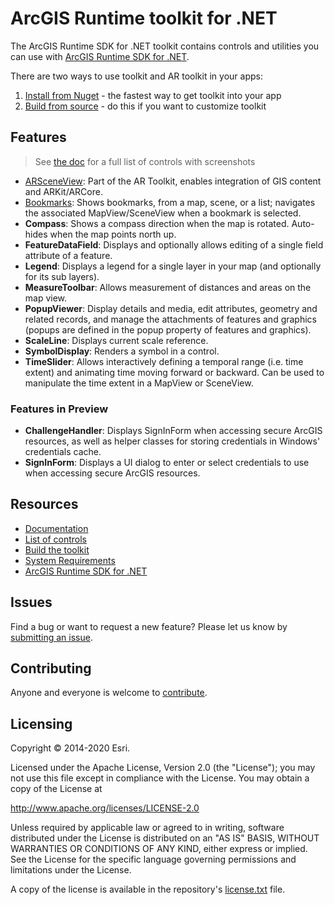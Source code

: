 # ArcGIS Runtime toolkit for .NET

The ArcGIS Runtime SDK for .NET toolkit contains controls and utilities you can use with [ArcGIS Runtime SDK for .NET](http://links.esri.com/dotnetsdk).

There are two ways to use toolkit and AR toolkit in your apps:

1. [Install from Nuget](xref:84935635-E77D-4243-90D0-8721DE8D39B8) - the fastest way to get toolkit into your app
2. [Build from source](xref:3CCE1627-57F9-4ECB-A650-6D4D2E343337) - do this if you want to customize toolkit
   
## Features

> See [the doc](xref:65F8FFAC-CD1F-4304-BDFF-423936F0B08A) for a full list of controls with screenshots

- [ARSceneView](xref:D07D974D-8587-428E-BC75-EF531108515B): Part of the AR Toolkit, enables integration of GIS content and ARKit/ARCore.
- [Bookmarks](xref:B1CCBC8A-91A2-485A-97E0-CF2B9F692B26): Shows bookmarks, from a map, scene, or a list; navigates the associated MapView/SceneView when a bookmark is selected.
- **Compass**: Shows a compass direction when the map is rotated. Auto-hides when the map points north up.
- **FeatureDataField**: Displays and optionally allows editing of a single field attribute of a feature.
- **Legend**: Displays a legend for a single layer in your map (and optionally for its sub layers).
- **MeasureToolbar**: Allows measurement of distances and areas on the map view.
- **PopupViewer**: Display details and media, edit attributes, geometry and related records, and manage the attachments of features and graphics (popups are defined in the popup property of features and graphics).
- **ScaleLine**: Displays current scale reference.
- **SymbolDisplay**: Renders a symbol in a control.
- **TimeSlider**: Allows interactively defining a temporal range (i.e. time extent) and animating time moving forward or backward.  Can be used to manipulate the time extent in a MapView or SceneView.

### Features in Preview

- **ChallengeHandler**: Displays SignInForm when accessing secure ArcGIS resources, as well as helper classes for storing credentials in Windows' credentials cache.
- **SignInForm**: Displays a UI dialog to enter or select credentials to use when accessing secure ArcGIS resources.

## Resources

- [Documentation](https://esri.github.io/arcgis-toolkit-dotnet/)
- [List of controls](xref:65F8FFAC-CD1F-4304-BDFF-423936F0B08A)
- [Build the toolkit](xref:3CCE1627-57F9-4ECB-A650-6D4D2E343337)
- [System Requirements](https://esri.github.io/arcgis-toolkit-dotnet/requirements.html)
- [ArcGIS Runtime SDK for .NET](http://esriurl/dotnetsdk)

## Issues

Find a bug or want to request a new feature? Please let us know by [submitting an issue](https://github.com/Esri/arcgis-toolkit-dotnet/issues/new).

## Contributing

Anyone and everyone is welcome to [contribute](CONTRIBUTING.md).

## Licensing

Copyright © 2014-2020 Esri.

Licensed under the Apache License, Version 2.0 (the "License");
you may not use this file except in compliance with the License.
You may obtain a copy of the License at

   http://www.apache.org/licenses/LICENSE-2.0

Unless required by applicable law or agreed to in writing, software
distributed under the License is distributed on an "AS IS" BASIS,
WITHOUT WARRANTIES OR CONDITIONS OF ANY KIND, either express or implied.
See the License for the specific language governing permissions and
limitations under the License.

A copy of the license is available in the repository's [license.txt](/license.txt) file.
